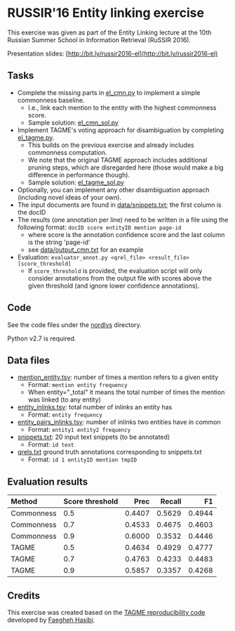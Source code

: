 # RUSSIR'16 Entity linking exercise

This exercise was given as part of the Entity Linking lecture at the 10th Russian Summer School in Information Retrieval (RuSSIR 2016).

Presentation slides: [http://bit.ly/russir2016-el](http://bit.ly/russir2016-el)  

## Tasks

  - Complete the missing parts in [el_cmn.py](nordlys/el_cmn.py) to implement a simple commonness baseline.
    * I.e., link each mention to the entity with the highest commonness score.
    * Sample solution: [el_cmn_sol.py](nordlys/el_cmn_sol.py)
  - Implement TAGME's voting approach for disambiguation by completing [el_tagme.py](nordlys/el_tagme.py). 
    * This builds on the previous exercise and already includes commonness computation.
    * We note that the original TAGME approach includes additional pruning steps, which are disregarded here (those would make a big difference in performance though). 
    * Sample solution: [el_tagme_sol.py](nordlys/el_tagme_sol.py)
  - Optionally, you can implement any other disambiguation approach (including novel ideas of your own).
  - The input documents are found in [data/snippets.txt](data/snippets.txt); the first column is the docID
  - The results (one annotation per line) need to be written in a file using the following format: `docID score entityID mention page-id`
    * where score is the annotation confidence score and the last column is the string 'page-id'
    * see [data/output_cmn.txt](data/output_cmn.txt) for an example
  - Evaluation: `evaluator_annot.py <qrel_file> <result_file> [score_threshold]`
    * If `score_threshold` is provided, the evaluation script will only consider annotations from the output file with scores above the given threshold (and ignore lower confidence annotations).
    

## Code

See the code files under the [nordlys](nordlys/) directory.

Python v2.7 is required.


## Data files

  - [mention_entity.tsv](data/mention_entity.tsv): number of times a mention refers to a given entity
    * Format: `mention entity frequency`
    * When entity="_total" it means the total number of times the mention was linked (to any entity) 
  - [entity_inlinks.tsv](data/entity_inlinks.tsv): total number of inlinks an entity has 
    * Format: `entity frequency`
  - [entity_pairs_inlinks.tsv](data/entity_pairs_inlinks.tsv): number of inlinks two entities have in common
    * Format: `entity1 entity2 frequency`
  - [snippets.txt](data/snippets.txt): 20 input text snippets (to be annotated)
    * Format: `id text`
  - [qrels.txt](data/qrels.txt) ground truth annotations corresponding to snippets.txt
    * Format: `id 1 entityID mention tmpID`


## Evaluation results

| Method | Score threshold | Prec | Recall | F1 |
| :--- | :--- | ---: | ---: | ---: | 
| Commonness | 0.5  | 0.4407 | 0.5629 | 0.4944 | 
| Commonness | 0.7 | 0.4533 | 0.4675 | 0.4603 | 
| Commonness | 0.9 | 0.6000 | 0.3532 | 0.4446 | 
| TAGME | 0.5  | 0.4634 | 0.4929 | 0.4777 | 
| TAGME | 0.7  | 0.4763 | 0.4233 | 0.4483 | 
| TAGME | 0.9  | 0.5857 | 0.3357 | 0.4268 | 


## Credits

This exercise was created based on the [TAGME reproducibility code](https://github.com/hasibi/TAGME_Reproducibility) developed by [Faegheh Hasibi](http://hasibi.com/). 
